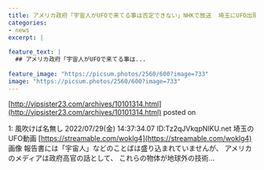 ```yaml
---
title: アメリカ政府「宇宙人がUFOで来てる事は否定できない」NHKで放送  埼玉にUFO出現
categories:
- news
excerpt: |
  
feature_text: |
  ## アメリカ政府「宇宙人がUFOで来てる事は...
  
feature_image: "https://picsum.photos/2560/600?image=733"
image: "https://picsum.photos/2560/600?image=733"
---
```


[http://vipsister23.com/archives/10101314.html](http://vipsister23.com/archives/10101314.html)
posted on 

<!--more-->

1: 風吹けば名無し 2022/07/29(金) 14:37:34.07 ID:Tz2qJVkqpNIKU.net 埼玉のUFO動画 [https://streamable.com/woklg4](https://streamable.com/woklg4) 画像 報告書には「宇宙人」などのことばは盛り込まれていませんが、 アメリカのメディアは政府高官の話として、 これらの物体が地球外の技術...
